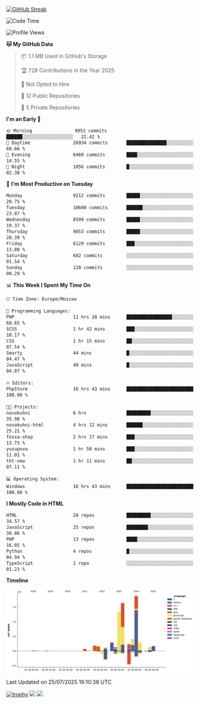 [![GitHub Streak](https://github-readme-streak-stats.herokuapp.com/?user=yogik10)](https://git.io/streak-stats)
<!--START_SECTION:waka-->
![Code Time](http://img.shields.io/badge/Code%20Time-1%2C516%20hrs%2027%20mins-blue)

![Profile Views](http://img.shields.io/badge/Profile%20Views-0-blue)

**🐱 My GitHub Data** 

> 📦 1.1 MB Used in GitHub's Storage 
 > 
> 🏆 728 Contributions in the Year 2025
 > 
> 🚫 Not Opted to Hire
 > 
> 📜 12 Public Repositories 
 > 
> 🔑 5 Private Repositories 
 > 
**I'm an Early 🐤** 

```text
🌞 Morning                9953 commits        ██████░░░░░░░░░░░░░░░░░░░   22.42 % 
🌆 Daytime                26934 commits       ███████████████░░░░░░░░░░   60.66 % 
🌃 Evening                6460 commits        ████░░░░░░░░░░░░░░░░░░░░░   14.55 % 
🌙 Night                  1056 commits        █░░░░░░░░░░░░░░░░░░░░░░░░   02.38 % 
```
📅 **I'm Most Productive on Tuesday** 

```text
Monday                   9212 commits        █████░░░░░░░░░░░░░░░░░░░░   20.75 % 
Tuesday                  10600 commits       ██████░░░░░░░░░░░░░░░░░░░   23.87 % 
Wednesday                8599 commits        █████░░░░░░░░░░░░░░░░░░░░   19.37 % 
Thursday                 9053 commits        █████░░░░░░░░░░░░░░░░░░░░   20.39 % 
Friday                   6129 commits        ███░░░░░░░░░░░░░░░░░░░░░░   13.80 % 
Saturday                 682 commits         ░░░░░░░░░░░░░░░░░░░░░░░░░   01.54 % 
Sunday                   128 commits         ░░░░░░░░░░░░░░░░░░░░░░░░░   00.29 % 
```


📊 **This Week I Spent My Time On** 

```text
🕑︎ Time Zone: Europe/Moscow

💬 Programming Languages: 
PHP                      11 hrs 28 mins      █████████████████░░░░░░░░   68.65 % 
SCSS                     1 hr 42 mins        ███░░░░░░░░░░░░░░░░░░░░░░   10.17 % 
CSS                      1 hr 15 mins        ██░░░░░░░░░░░░░░░░░░░░░░░   07.54 % 
Smarty                   44 mins             █░░░░░░░░░░░░░░░░░░░░░░░░   04.47 % 
JavaScript               40 mins             █░░░░░░░░░░░░░░░░░░░░░░░░   04.07 % 

🔥 Editors: 
PhpStorm                 16 hrs 43 mins      █████████████████████████   100.00 % 

🐱‍💻 Projects: 
novakuhni                6 hrs               █████████░░░░░░░░░░░░░░░░   35.90 % 
novakuhni-html           4 hrs 12 mins       ██████░░░░░░░░░░░░░░░░░░░   25.21 % 
fossa-shop               2 hrs 17 mins       ███░░░░░░░░░░░░░░░░░░░░░░   13.73 % 
yusupova                 1 hr 50 mins        ███░░░░░░░░░░░░░░░░░░░░░░   11.01 % 
tkt-new                  1 hr 11 mins        ██░░░░░░░░░░░░░░░░░░░░░░░   07.11 % 

💻 Operating System: 
Windows                  16 hrs 43 mins      █████████████████████████   100.00 % 
```

**I Mostly Code in HTML** 

```text
HTML                     28 repos            █████████░░░░░░░░░░░░░░░░   34.57 % 
JavaScript               25 repos            ████████░░░░░░░░░░░░░░░░░   30.86 % 
PHP                      13 repos            ████░░░░░░░░░░░░░░░░░░░░░   16.05 % 
Python                   4 repos             █░░░░░░░░░░░░░░░░░░░░░░░░   04.94 % 
TypeScript               1 repo              ░░░░░░░░░░░░░░░░░░░░░░░░░   01.23 % 
```



**Timeline**

![Lines of Code chart](https://raw.githubusercontent.com/Yogik10/Yogik10/main/assets/bar_graph.png)


 Last Updated on 25/07/2025 19:10:38 UTC
<!--END_SECTION:waka-->
[![trophy](https://github-profile-trophy.vercel.app/?username=yogik10)](https://github.com/ryo-ma/github-profile-trophy)
![](https://github-profile-summary-cards.vercel.app/api/cards/profile-details?username=yogik10&theme=solarized_dark)
![](https://github-profile-summary-cards.vercel.app/api/cards/most-commit-language?username=yogik10&theme=solarized_dark)


